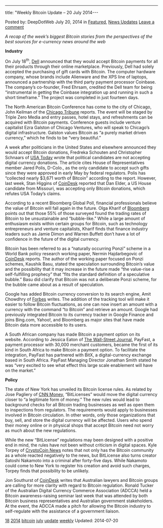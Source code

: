 ---
title: "Weekly Bitcoin Update – 20 July 2014---

<article class="post-listing post-6530 post type-post status-publish format-standard has-post-thumbnail hentry  tag-1766 tag-1779 tag-bitcoin tag-july tag-update tag-weekly">
Posted by: DeepDotWeb
<span>July 20, 2014</span>
<span>in <a href="https://www.deepdotweb.com/category/deepdot-news/" rel="category tag">Featured</a>, <a href="https://www.deepdotweb.com/category/news-updates/" rel="category tag">News Updates</a></span>
<a href="/2014/07/20/weekly-bitcoin-update-20-july-2014/#respond">Leave a comment</a></span>
</p>
<div class="clear"></div>
<div class="entry">
<p><em>A recap of the week&#8217;s biggest Bitcoin stories from the perspectives of the best sources for e-currency news around the web</em></p>
<p><strong>Industry</strong></p>
<p>On July 18<sup>th</sup>, <a href="http://en.community.dell.com/dell-blogs/direct2dell/b/direct2dell/archive/2014/07/18/we-re-now-accepting-bitcoin-on-dell-com.aspx">Dell</a> announced that they would accept Bitcoin payments for all their products through their online marketplace. Previously, Dell had solely accepted the purchasing of gift cards with Bitcoin. The computer hardware company, whose brands include Alienware and the XPS line of laptops, announced a partnership with the third party payment processor Coinbase. The company&#8217;s co-founder, Fred Ehrsam, credited the Dell team for being “instrumental in getting the Coinbase integration up and running in such a short timeframe.” The project was completed in just fourteen days.</p>
<p>The North American Bitcoin Conference has come to the city of Chicago, John Keilman of the <a href="http://www.chicagotribune.com/news/chi-bitcoin-conference-comes-to-chicago-20140718,0,3462008.story">Chicago Tribune</a> reports. The event will be staged by Triple Zero Media and entry passes, hotel stays, and refreshments can be acquired with Bitcoin payments. Conference guests include venture capitalist Ezra Galston of Chicago Ventures, who will speak to Chicago&#8217;s digital infrastructure. Galston values Bitcoin as “a purely market driven currency,” which he finds to be “very beautiful.”</p>
<p>A week after politicians in the United States and elsewhere announced they would accept Bitcoin donations, Fredreka Schouten and Christopher Schnaars of <a href="http://www.usatoday.com/story/news/politics/2014/07/18/bitcoin-political-donations/12830949/">USA Today</a> wrote that political candidates are not accepting digital currency donations. The article cites House of Representatives member Jared Polis, D-Colo., as the only candidate to accept such gifts since they were approved in early May by federal regulators. Polis has “collected nearly $3,671 worth of Bitcoin” according to the report. However, last week, Stan Higgins of <a href="http://www.coindesk.com/candidate-disavows-dollar-bitcoin-only-donations/">CoinDesk</a> reported that Dan Elder, a US House candidate from Missouri, was accepting only Bitcoin donations, which refutes USA Today&#8217;s claims.</p>
<p>According to a recent Bloomberg Global Poll, financial professionals believe the value of Bitcoin will fall again in the future. Olga Kharif of <a href="http://www.bloomberg.com/news/2014-07-17/bitcoins-can-t-shake-bubble-image-in-poll-after-45-drop.html">Bloomberg</a> points out that those 55% of those surveyed found the trading rates of Bitcoin to be unsustainable and “bubble-like.” While a large amount of enthusiasm exists within certain groups for Bitcoin, such as technology entrepreneurs and venture capitalists, Kharif finds that finance industry leaders such as Jamie Dimon and Warren Buffett don&#8217;t have a lot of confidence in the future of the digital currency.</p>
<p>Bitcoin has been referred to as a “naturally occurring Ponzi” scheme in a World Bank policy research working paper, Nermin Hajdarbegovic of <a href="http://www.coindesk.com/world-bank-report-bitcoin-naturally-occurring-ponzi/">CoinDesk</a> reports. The author of the working paper focused on Ponzi schemes, Kaushik Basu, stated the speculation surrounding Bitcoin&#8217;s value and the possibility that it may increase in the future made “the value-rise a self-fulfilling prophecy” that “fits the standard definition of a speculative bubble.” Basu did clarify that Bitcoin was not a deliberate Ponzi scheme, for the bubble came about as a result of speculation.</p>
<p>Google has added Bitcoin currency conversion to its search engine, Amit Chowdhry of <a href="http://www.forbes.com/sites/amitchowdhry/2014/07/16/google-adds-bitcoin-currency-conversion-to-search/">Forbes</a> writes. The addition of the tracking tool will make it easier to follow Bitcoin fluctuations, as one can now insert an amount with a currency with the command “to Bitcoin” and retrieve an amount. Google had previously integrated Bitcoin to its currency tracker in Google Finance and joins Bing.com, Yahoo!, and Bloomberg as major sites that have made Bitcoin data more accessible to its users.</p>
<p>A South African company has made Bitcoin a payment option on its website. According to Jessica Eaton of <a href="http://blogs.wsj.com/moneybeat/2014/07/17/south-africas-payfast-incorporates-bitcoin-as-payment-option/">The Wall-Street Journal</a>, PayFast, a payment processor with 30,000 merchant customers, became the first of its kind in South Africa to make Bitcoin a payment option. To facilitate the integration, PayFast has partnered with BitX, a digital-currency exchange based in South Africa. PayFast Managing Director Jonathan Smith stated he was “very excited to see what effect this large scale enablement will have on the market.”</p>
<p><strong>Policy</strong></p>
<p>The state of New York has unveiled its Bitcoin license rules. As related by Jose Pagliery of <a href="http://money.cnn.com/2014/07/18/technology/bitcoin-license/">CNN Money</a>, “BitLicenses” would move the digital currency closer to “a legitimate form of money.” The new rules would lead to background checks for all Bitcoin trading businesses as well as open them to inspections from regulators. The requirements would apply to businesses involved in Bitcoin circulation. In other words, only those organizations that buy, sell, and store the digital currency will be affected. Users who spend their money online or in physical shops that accept Bitcoin need not worry as much about the new regulations.</p>
<p>While the new “BitLicense” regulations may been designed with a positive end in mind, the rules have not been without criticism in digital spaces. Kyle Torpey of <a href="http://www.cryptocoinsnews.com/news/satoshi-nakamoto-criminal-proposed-bitlicense-regulations/2014/07/18">CryptoCoin News</a> notes that not only has the Bitcoin community as a whole reacted negatively to the news, but BitLicense also turns creator Satoshi Nakamoto into a criminal after forty-five days. While Nakamoto could come to New York to register his creation and avoid such charges, Torpey finds that possibility to be unlikely.</p>
<p>Jon Southurst of <a href="http://www.coindesk.com/australian-lawyers-bitcoin-groups-call-clarity-regulation/?utm_source=feedburner&amp;utm_medium=feed&amp;utm_campaign=Feed:+CoinDesk+(CoinDesk+-+The+Voice+of+Digital+Currency)">CoinDesk</a> writes that Australian lawyers and Bitcoin groups are calling for more clarity with regard to Bitcoin regulation. Ronald Tucker of the Australian Digital Currency Commerce Association (ADCCA) held a Bitcoin awareness-raising seminar last week that was attended by both Bitcoin business representatives and Australian government stakeholders. At the event, the ADCCA made a pitch for allowing the Bitcoin industry to self-regulate with the assistance of a government liaison.</p>
</div>
<a href="https://www.deepdotweb.com/tag/18/" rel="tag">18</a> <a href="https://www.deepdotweb.com/tag/2014/" rel="tag">2014</a> <a href="https://www.deepdotweb.com/tag/bitcoin/" rel="tag">bitcoin</a> <a href="https://www.deepdotweb.com/tag/july/" rel="tag">july</a> <a href="https://www.deepdotweb.com/tag/update/" rel="tag">update</a> <a href="https://www.deepdotweb.com/tag/weekly/" rel="tag">weekly</a></span> 
Updated: 2014-07-20
    
